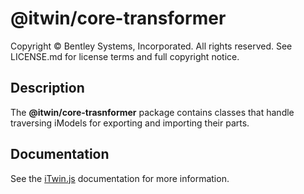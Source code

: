 # @itwin/core-transformer

Copyright © Bentley Systems, Incorporated. All rights reserved. See LICENSE.md for license terms and full copyright notice.

## Description

The __@itwin/core-trasnformer__ package contains classes that handle traversing iModels for exporting and importing their parts.

## Documentation

See the [iTwin.js](https://www.itwinjs.org) documentation for more information.
